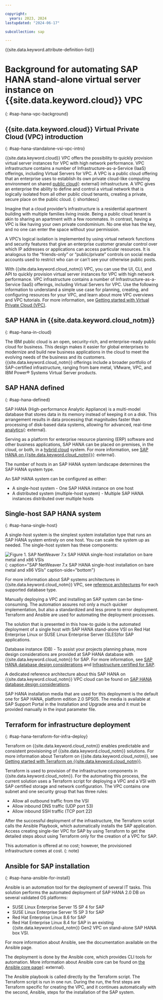 ```yaml
---

copyright:
  years: 2023, 2024
lastupdated: "2024-06-17"

subcollection: sap

---
```


{{site.data.keyword.attribute-definition-list}}

# Background for automating SAP HANA stand-alone virtual server instance on {{site.data.keyword.cloud}} VPC
{: #sap-hana-vpc-background}

## {{site.data.keyword.cloud}} Virtual Private Cloud (VPC) introduction
{: #sap-hana-standalone-vsi-vpc-intro}

{{site.data.keyword.cloud}} VPC offers the possibility to quickly provision virtual server instances for VPC with high network performance. VPC infrastructure contains a number of Infrastructure-as-a-Service (IaaS) offerings, including Virtual Servers for VPC. A VPC is a public cloud offering that an enterprise uses to establish its own private cloud-like computing environment on shared [public cloud](https://www.ibm.com/cloud){: external} infrastructure. A VPC gives an enterprise the ability to define and control a virtual network that is logically isolated from all other public cloud tenants, creating a private, secure place on the public cloud.
{: shortdesc}

Imagine that a cloud provider’s infrastructure is a residential apartment building with multiple families living inside. Being a public cloud tenant is akin to sharing an apartment with a few roommates. In contrast, having a VPC is like having your own private condominium. No one else has the key, and no one can enter the space without your permission.

A VPC’s logical isolation is implemented by using virtual network functions and security features that give an enterprise customer granular control over which IP addresses or applications can access particular resources. It is analogous to the “friends-only” or “public/private” controls on social media accounts used to restrict who can or can’t see your otherwise public posts.

With {{site.data.keyword.cloud_notm}} VPC, you can use the UI, CLI, and API to quickly provision virtual server instances for VPC with high network performance. VPC infrastructure contains a number of Infrastructure-as-a-Service (IaaS) offerings, including Virtual Servers for VPC. Use the following information to understand a simple use case for planning, creating, and configuring resources for your VPC, and learn about more VPC overviews and VPC tutorials. For more information, see [Getting started with Virtual Private Cloud (VPC)](/docs/vpc?topic=vpc-getting-started).

## SAP HANA in {{site.data.keyword.cloud_notm}}
{: #sap-hana-in-cloud}

The IBM public cloud is an open, security-rich, and enterprise-ready public cloud for business. This design makes it easier for global enterprises to modernize and build new business applications in the cloud to meet the evolving needs of the business and its customers. {{site.data.keyword.cloud_notm}} offerings include a broader portfolio of SAP-certified infrastructure, ranging from bare metal, VMware, VPC, and IBM Power® Systems Virtual Server products.

## SAP HANA defined
{: #sap-hana-defined}

SAP HANA (High-performance Analytic Appliance) is a multi-model database that stores data in its memory instead of keeping it on a disk. This arrangement results in data processing that magnitudes faster than processing of disk-based data systems, allowing for advanced, real-time [analytics](https://www.ibm.com/think/topics/business-analytics){: external}.

Serving as a platform for enterprise resource planning (ERP) software and other business applications, SAP HANA can be placed on premises, in the cloud, or both, in a [hybrid cloud](https://www.research.ibm.com/hybrid-cloud/?lnk=leadspace) system. For more information, see [SAP HANA on {{site.data.keyword.cloud_notm}}](https://www.ibm.com/think/topics/sap-hana){: external}.

The number of hosts in an SAP HANA system landscape determines the SAP HANA system type.

An SAP HANA system can be configured as either:

*	A single-host system - One SAP HANA instance on one host
*	A distributed system (multiple-host system) - Multiple SAP HANA instances distributed over multiple hosts

## Single-host SAP HANA system
{: #sap-hana-single-host}

A single-host system is the simplest system installation type that runs an SAP HANA system entirely on one host. You can scale the system up as needed. The single-host system has these components:

 ![Figure 1. SAP NetWeaver 7.x SAP HANA single-host installation on bare metal and x86 VSIs](../images/refarch-sap-hana-single-host-only.svg "SAP NetWeaver 7.x SAP HANA single-host installation on bare metal and x86 VSIs"){: caption="SAP NetWeaver 7.x SAP HANA single-host installation on bare metal and x86 VSIs" caption-side="bottom"}

For more information about SAP systems architectures in {{site.data.keyword.cloud_notm}} VPC, see [reference architectures](/docs/sap?topic=sap-sap-refarch-nw-hana) for each supported database type.

Manually deploying a VPC and installing an SAP system can be time-consuming. The automation assures not only a much quicker implementation, but also a standardized and less prone to error deployment. Terraform and Ansible are used for automating the deployment processes.

The solution that is presented in this how-to guide is the automated deployment of a single host with SAP HANA stand-alone VSI on Red Hat Enterprise Linux or SUSE Linux Enterprise Server (SLES)for SAP applications.

Database instance (DB) - To assist your projects planning phase, more design considerations are provided at SAP HANA database with {{site.data.keyword.cloud_notm}} for SAP. For more information, see [SAP HANA database design considerations](/docs/sap?topic=sap-anydb-hana-db) and [Infrastructure certified for SAP](/docs/sap?topic=sap-iaas-offerings).

A dedicated reference architecture about this SAP HANA on {{site.data.keyword.cloud_notm}} VPC cloud can be found on [SAP HANA database design considerations](/docs/sap?topic=sap-anydb-hana-db).

SAP HANA installation media that are used for this deployment is the default one for SAP HANA, platform edition 2.0 SPS05. The media is available at SAP Support Portal in the Installation and Upgrade area and it must be provided manually in the input parameter file.

## Terraform for infrastructure deployment
{: #sap-hana-terraform-for-infra-deploy}

Terraform on {{site.data.keyword.cloud_notm}} enables predictable and consistent provisioning of {{site.data.keyword.cloud_notm}} solutions. For more information about Terraform on {{site.data.keyword.cloud_notm}}, see [Getting started with Terraform on {{site.data.keyword.cloud_notm}}](/docs/ibm-cloud-provider-for-terraform?topic=ibm-cloud-provider-for-terraform-getting-started).

Terraform is used to provision of the infrastructure components in {{site.data.keyword.cloud_notm}}. For the automating this process, the current solution uses a Terraform script for deploying a VPC and a VSI with SAP certified storage and network configuration. The VPC contains one subnet and one security group that has three rules:

* Allow all outbound traffic from the VSI
* Allow inbound DNS traffic (UDP port 53)
* Allow inbound SSH traffic (TCP port 22)

After the successful deployment of the infrastructure, the Terraform script calls the Ansible Playbook, which automatically installs the SAP application.
Access creating single-tier VPC for SAP by using Terraform to get the detailed steps about using Terraform only for the creation of a VPC for SAP.

This automation is offered at no cost; however, the provisioned infrastructure comes at cost.
{: note}

## Ansible for SAP installation
{: #sap-hana-ansible-for-install}

Ansible is an automation tool for the deployment of several IT tasks. This solution performs the automated deployment of SAP HANA 2.0 DB on several validated OS platforms:
* SUSE Linux Enterprise Server 15 SP 4 for SAP
* SUSE Linux Enterprise Server 15 SP 3 for SAP
* Red Hat Enterprise Linux 8.6 for SAP
* Red Hat Enterprise Linux 8.4 for SAP in an existing {{site.data.keyword.cloud_notm}} Gen2 VPC on stand-alone SAP HANA box VSI.

For more information about Ansible, see the documentation available on the Ansible page.

The deployment is done by the Ansible core, which provides CLI tools for automation. More information about Ansible core can be found on [the Ansible core page](https://docs.ansible.com/ansible-core/devel/index.html){: external}.

The Ansible playbook is called directly by the Terraform script. The Terraform script is run in one run. During the run, the first steps are Terraform specific for creating the VPC, and it continues automatically with the second, Ansible, steps for the installation of the SAP system.
